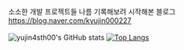  소소한 개발 프로젝트들
 나름 기록해보려 시작해본 블로그 https://blog.naver.com/kyujin000227
<br><br>
![yujin4sth00's GitHub stats](https://github-readme-stats.vercel.app/api?username=yujin4sth00&show_icons=true&theme=buefy)
[![Top Langs](https://github-readme-stats.vercel.app/api/top-langs/?username=yujin4sth00&layout=compact)](https://github.com/yujin4sth00/github-readme-stats)
